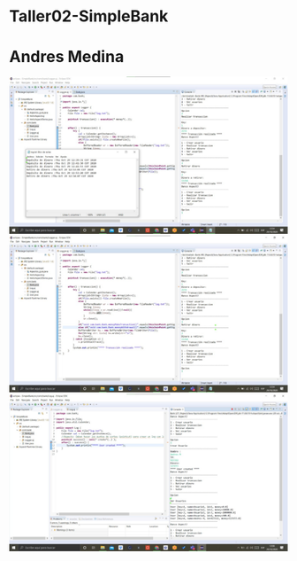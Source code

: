 # Taller02-SimpleBank
# Andres Medina
![Image](https://github.com/AnMedina03/Taller02-SimpleBank/blob/main/AspectAndresM.jpeg)
![Image](https://github.com/AnMedina03/Taller02-SimpleBank/blob/main/AspectAndresM2.jpeg)
![Image](https://github.com/AnMedina03/Taller02-SimpleBank/blob/main/CUserAndresM.jpeg)

